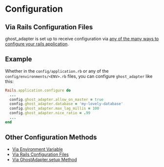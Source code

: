 # Configuration

## Via Rails Configuration Files

ghost_adapter is set up to receive configuration via [any of the many ways to configure your rails application](https://guides.rubyonrails.org/configuring.html).

## Example

Whether in the `config/application.rb` or any of the `config/environments/<ENV>.rb` files, you can configure `ghost_adapter` like this:

```ruby
Rails.application.configure do
  ...
  config.ghost_adapter.allow_on_master = true
  config.ghost_adapter.database = 'my-lovely-database'
  config.ghost_adapter.max_lag_millis = 100
  config.ghost_adapter.nice_ratio = .99
  ...
end
```

## Other Configuration Methods

- [Via Environment Variable](./config/environment_variables.md)
- [Via Rails Configuration Files](./config/rails_configuration_files.md)
- [Via GhostAdapter.setup Method](./config/setup_method.md)
